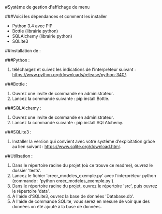 
#Système de gestion d'affichage de menu



###Voici les dépendances et comment les installer

- Python 3.4 avec PIP
- Bottle (librairie python)
- SQLAlchemy (librairie python)
- SQLite3

##Installation de :

###Python : 
1. téléchargez et suivez les indications de l'interpréteur suivant : 
https://www.python.org/downloads/release/python-340/.

###Bottle :
1. Ouvrez une invite de commande en administrateur.
2. Lancez la commande suivante : pip install Bottle.

###SQLAlchemy :
1. Ouvrez une invite de commande en administrateur.
2. Lancez la commande suivante : pip install SQLAlchemy.

###SQLite3 :
1. Installer la version qui convient avec votre système d'exploitation grâce au lien suivant : https://www.sqlite.org/download.html.

##Utilisation :

1. Dans le répertoire racine du projet (où ce trouve ce readme), ouvrez le dossier 'tests'.
2. Lancez le fichier 'creer_modeles_exemple.py' avec l'interpréteur python (commande : 'python creer_modeles_exemple.py').
3. Dans le répertoire racine du projet, ouvrez le répertoire 'src', puis ouvrez le répertoire 'data'.
4. À l'aide d'SQLite3, ouvrez la base de données 'Database.db'.
5. À l'aide de commande SQLite, vous serez en mesure de voir que des données on été ajouté à la base de données.